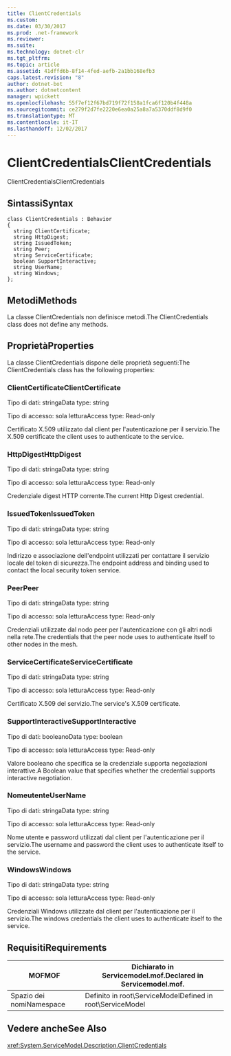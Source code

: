 ```yaml
---
title: ClientCredentials
ms.custom: 
ms.date: 03/30/2017
ms.prod: .net-framework
ms.reviewer: 
ms.suite: 
ms.technology: dotnet-clr
ms.tgt_pltfrm: 
ms.topic: article
ms.assetid: 41dffd6b-8f14-4fed-aefb-2a1bb168efb3
caps.latest.revision: "8"
author: dotnet-bot
ms.author: dotnetcontent
manager: wpickett
ms.openlocfilehash: 55f7ef12f67bd719f72f158a1fca6f120b4f448a
ms.sourcegitcommit: ce279f2d7fe2220e6ea0a25a8a7a5370ddf8d9f0
ms.translationtype: MT
ms.contentlocale: it-IT
ms.lasthandoff: 12/02/2017
---
```

# <a name="clientcredentials"></a><span data-ttu-id="971f0-102">ClientCredentials</span><span class="sxs-lookup"><span data-stu-id="971f0-102">ClientCredentials</span></span>
<span data-ttu-id="971f0-103">ClientCredentials</span><span class="sxs-lookup"><span data-stu-id="971f0-103">ClientCredentials</span></span>  
  
## <a name="syntax"></a><span data-ttu-id="971f0-104">Sintassi</span><span class="sxs-lookup"><span data-stu-id="971f0-104">Syntax</span></span>  
  
```  
class ClientCredentials : Behavior  
{  
  string ClientCertificate;  
  string HttpDigest;  
  string IssuedToken;  
  string Peer;  
  string ServiceCertificate;  
  boolean SupportInteractive;  
  string UserName;  
  string Windows;  
};  
```  
  
## <a name="methods"></a><span data-ttu-id="971f0-105">Metodi</span><span class="sxs-lookup"><span data-stu-id="971f0-105">Methods</span></span>  
 <span data-ttu-id="971f0-106">La classe ClientCredentials non definisce metodi.</span><span class="sxs-lookup"><span data-stu-id="971f0-106">The ClientCredentials class does not define any methods.</span></span>  
  
## <a name="properties"></a><span data-ttu-id="971f0-107">Proprietà</span><span class="sxs-lookup"><span data-stu-id="971f0-107">Properties</span></span>  
 <span data-ttu-id="971f0-108">La classe ClientCredentials dispone delle proprietà seguenti:</span><span class="sxs-lookup"><span data-stu-id="971f0-108">The ClientCredentials class has the following properties:</span></span>  
  
### <a name="clientcertificate"></a><span data-ttu-id="971f0-109">ClientCertificate</span><span class="sxs-lookup"><span data-stu-id="971f0-109">ClientCertificate</span></span>  
 <span data-ttu-id="971f0-110">Tipo di dati: stringa</span><span class="sxs-lookup"><span data-stu-id="971f0-110">Data type: string</span></span>  
  
 <span data-ttu-id="971f0-111">Tipo di accesso: sola lettura</span><span class="sxs-lookup"><span data-stu-id="971f0-111">Access type: Read-only</span></span>  
  
 <span data-ttu-id="971f0-112">Certificato X.509 utilizzato dal client per l'autenticazione per il servizio.</span><span class="sxs-lookup"><span data-stu-id="971f0-112">The X.509 certificate the client uses to authenticate to the service.</span></span>  
  
### <a name="httpdigest"></a><span data-ttu-id="971f0-113">HttpDigest</span><span class="sxs-lookup"><span data-stu-id="971f0-113">HttpDigest</span></span>  
 <span data-ttu-id="971f0-114">Tipo di dati: stringa</span><span class="sxs-lookup"><span data-stu-id="971f0-114">Data type: string</span></span>  
  
 <span data-ttu-id="971f0-115">Tipo di accesso: sola lettura</span><span class="sxs-lookup"><span data-stu-id="971f0-115">Access type: Read-only</span></span>  
  
 <span data-ttu-id="971f0-116">Credenziale digest HTTP corrente.</span><span class="sxs-lookup"><span data-stu-id="971f0-116">The current Http Digest credential.</span></span>  
  
### <a name="issuedtoken"></a><span data-ttu-id="971f0-117">IssuedToken</span><span class="sxs-lookup"><span data-stu-id="971f0-117">IssuedToken</span></span>  
 <span data-ttu-id="971f0-118">Tipo di dati: stringa</span><span class="sxs-lookup"><span data-stu-id="971f0-118">Data type: string</span></span>  
  
 <span data-ttu-id="971f0-119">Tipo di accesso: sola lettura</span><span class="sxs-lookup"><span data-stu-id="971f0-119">Access type: Read-only</span></span>  
  
 <span data-ttu-id="971f0-120">Indirizzo e associazione dell'endpoint utilizzati per contattare il servizio locale del token di sicurezza.</span><span class="sxs-lookup"><span data-stu-id="971f0-120">The endpoint address and binding used to contact the local security token service.</span></span>  
  
### <a name="peer"></a><span data-ttu-id="971f0-121">Peer</span><span class="sxs-lookup"><span data-stu-id="971f0-121">Peer</span></span>  
 <span data-ttu-id="971f0-122">Tipo di dati: stringa</span><span class="sxs-lookup"><span data-stu-id="971f0-122">Data type: string</span></span>  
  
 <span data-ttu-id="971f0-123">Tipo di accesso: sola lettura</span><span class="sxs-lookup"><span data-stu-id="971f0-123">Access type: Read-only</span></span>  
  
 <span data-ttu-id="971f0-124">Credenziali utilizzate dal nodo peer per l'autenticazione con gli altri nodi nella rete.</span><span class="sxs-lookup"><span data-stu-id="971f0-124">The credentials that the peer node uses to authenticate itself to other nodes in the mesh.</span></span>  
  
### <a name="servicecertificate"></a><span data-ttu-id="971f0-125">ServiceCertificate</span><span class="sxs-lookup"><span data-stu-id="971f0-125">ServiceCertificate</span></span>  
 <span data-ttu-id="971f0-126">Tipo di dati: stringa</span><span class="sxs-lookup"><span data-stu-id="971f0-126">Data type: string</span></span>  
  
 <span data-ttu-id="971f0-127">Tipo di accesso: sola lettura</span><span class="sxs-lookup"><span data-stu-id="971f0-127">Access type: Read-only</span></span>  
  
 <span data-ttu-id="971f0-128">Certificato X.509 del servizio.</span><span class="sxs-lookup"><span data-stu-id="971f0-128">The service's X.509 certificate.</span></span>  
  
### <a name="supportinteractive"></a><span data-ttu-id="971f0-129">SupportInteractive</span><span class="sxs-lookup"><span data-stu-id="971f0-129">SupportInteractive</span></span>  
 <span data-ttu-id="971f0-130">Tipo di dati: booleano</span><span class="sxs-lookup"><span data-stu-id="971f0-130">Data type: boolean</span></span>  
  
 <span data-ttu-id="971f0-131">Tipo di accesso: sola lettura</span><span class="sxs-lookup"><span data-stu-id="971f0-131">Access type: Read-only</span></span>  
  
 <span data-ttu-id="971f0-132">Valore booleano che specifica se la credenziale supporta negoziazioni interattive.</span><span class="sxs-lookup"><span data-stu-id="971f0-132">A Boolean value that specifies whether the credential supports interactive negotiation.</span></span>  
  
### <a name="username"></a><span data-ttu-id="971f0-133">Nomeutente</span><span class="sxs-lookup"><span data-stu-id="971f0-133">UserName</span></span>  
 <span data-ttu-id="971f0-134">Tipo di dati: stringa</span><span class="sxs-lookup"><span data-stu-id="971f0-134">Data type: string</span></span>  
  
 <span data-ttu-id="971f0-135">Tipo di accesso: sola lettura</span><span class="sxs-lookup"><span data-stu-id="971f0-135">Access type: Read-only</span></span>  
  
 <span data-ttu-id="971f0-136">Nome utente e password utilizzati dal client per l'autenticazione per il servizio.</span><span class="sxs-lookup"><span data-stu-id="971f0-136">The username and password the client uses to authenticate itself to the service.</span></span>  
  
### <a name="windows"></a><span data-ttu-id="971f0-137">Windows</span><span class="sxs-lookup"><span data-stu-id="971f0-137">Windows</span></span>  
 <span data-ttu-id="971f0-138">Tipo di dati: stringa</span><span class="sxs-lookup"><span data-stu-id="971f0-138">Data type: string</span></span>  
  
 <span data-ttu-id="971f0-139">Tipo di accesso: sola lettura</span><span class="sxs-lookup"><span data-stu-id="971f0-139">Access type: Read-only</span></span>  
  
 <span data-ttu-id="971f0-140">Credenziali Windows utilizzate dal client per l'autenticazione per il servizio.</span><span class="sxs-lookup"><span data-stu-id="971f0-140">The windows credentials the client uses to authenticate itself to the service.</span></span>  
  
## <a name="requirements"></a><span data-ttu-id="971f0-141">Requisiti</span><span class="sxs-lookup"><span data-stu-id="971f0-141">Requirements</span></span>  
  
|<span data-ttu-id="971f0-142">MOF</span><span class="sxs-lookup"><span data-stu-id="971f0-142">MOF</span></span>|<span data-ttu-id="971f0-143">Dichiarato in Servicemodel.mof.</span><span class="sxs-lookup"><span data-stu-id="971f0-143">Declared in Servicemodel.mof.</span></span>|  
|---------|-----------------------------------|  
|<span data-ttu-id="971f0-144">Spazio dei nomi</span><span class="sxs-lookup"><span data-stu-id="971f0-144">Namespace</span></span>|<span data-ttu-id="971f0-145">Definito in root\ServiceModel</span><span class="sxs-lookup"><span data-stu-id="971f0-145">Defined in root\ServiceModel</span></span>|  
  
## <a name="see-also"></a><span data-ttu-id="971f0-146">Vedere anche</span><span class="sxs-lookup"><span data-stu-id="971f0-146">See Also</span></span>  
 <xref:System.ServiceModel.Description.ClientCredentials>
